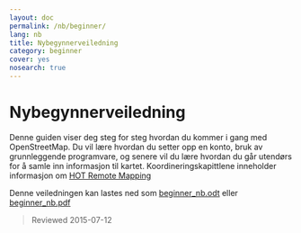 ```yaml
---
layout: doc
permalink: /nb/beginner/
lang: nb
title: Nybegynnerveiledning
category: beginner
cover: yes
nosearch: true
---
```


Nybegynnerveiledning
================


Denne guiden viser deg steg for steg hvordan du kommer i gang med OpenStreetMap. Du vil lære
hvordan du setter opp en konto, bruk av grunnleggende programvare, og senere vil du lære hvordan du går utendørs
for å samle inn informasjon til kartet. Koordineringskapittlene inneholder informasjon om [HOT Remote Mapping](/en/coordination/) 

Denne veiledningen kan lastes ned som [beginner_nb.odt](/files/beginner_nb.odt) eller [beginner_nb.pdf](/files/beginner_nb.pdf)  
>Reviewed 2015-07-12  